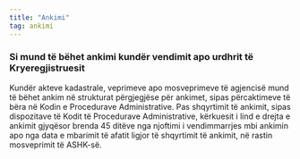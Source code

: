 ```yaml
---
title: "Ankimi"
tag: ankimi
---
```


### Si mund të bëhet ankimi kundër vendimit apo urdhrit të Kryeregjistruesit



Kundër akteve kadastrale, veprimeve apo mosveprimeve të agjencisë mund të bëhet ankim në strukturat përgjegjëse për ankimet, sipas përcaktimeve të bëra në Kodin e Procedurave Administrative. Pas shqyrtimit të ankimit, sipas dispozitave të Kodit të Procedurave Administrative, kërkuesit i lind e drejta e ankimit gjyqësor brenda 45 ditëve nga njoftimi i vendimmarrjes mbi ankimin apo nga data e mbarimit të afatit ligjor të shqyrtimit të ankimit, në rastin mosveprimit të ASHK-së. 




